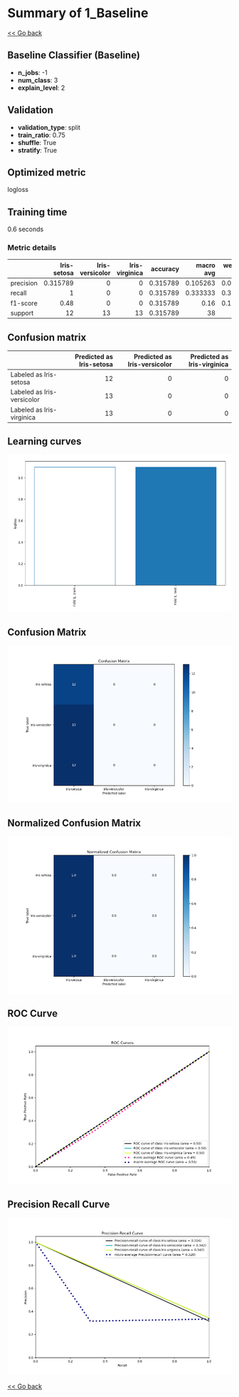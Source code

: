# Summary of 1_Baseline

[<< Go back](../README.md)


## Baseline Classifier (Baseline)
- **n_jobs**: -1
- **num_class**: 3
- **explain_level**: 2

## Validation
 - **validation_type**: split
 - **train_ratio**: 0.75
 - **shuffle**: True
 - **stratify**: True

## Optimized metric
logloss

## Training time

0.6 seconds

### Metric details
|           |   Iris-setosa |   Iris-versicolor |   Iris-virginica |   accuracy |   macro avg |   weighted avg |   logloss |
|:----------|--------------:|------------------:|-----------------:|-----------:|------------:|---------------:|----------:|
| precision |      0.315789 |                 0 |                0 |   0.315789 |    0.105263 |       0.099723 |   1.09916 |
| recall    |      1        |                 0 |                0 |   0.315789 |    0.333333 |       0.315789 |   1.09916 |
| f1-score  |      0.48     |                 0 |                0 |   0.315789 |    0.16     |       0.151579 |   1.09916 |
| support   |     12        |                13 |               13 |   0.315789 |   38        |      38        |   1.09916 |


## Confusion matrix
|                            |   Predicted as Iris-setosa |   Predicted as Iris-versicolor |   Predicted as Iris-virginica |
|:---------------------------|---------------------------:|-------------------------------:|------------------------------:|
| Labeled as Iris-setosa     |                         12 |                              0 |                             0 |
| Labeled as Iris-versicolor |                         13 |                              0 |                             0 |
| Labeled as Iris-virginica  |                         13 |                              0 |                             0 |

## Learning curves
![Learning curves](learning_curves.png)
## Confusion Matrix

![Confusion Matrix](confusion_matrix.png)


## Normalized Confusion Matrix

![Normalized Confusion Matrix](confusion_matrix_normalized.png)


## ROC Curve

![ROC Curve](roc_curve.png)


## Precision Recall Curve

![Precision Recall Curve](precision_recall_curve.png)



[<< Go back](../README.md)
